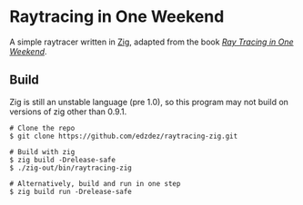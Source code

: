 # Raytracing in One Weekend

A simple raytracer written in [Zig](https://ziglang.org), adapted from the book [_Ray Tracing in One Weekend_](https://raytracing.github.io/books/RayTracingInOneWeekend.html).

## Build

Zig is still an unstable language (pre 1.0), so this program may not build on versions of zig other than 0.9.1.

```shell
# Clone the repo
$ git clone https://github.com/edzdez/raytracing-zig.git

# Build with zig
$ zig build -Drelease-safe
$ ./zig-out/bin/raytracing-zig

# Alternatively, build and run in one step
$ zig build run -Drelease-safe
```
